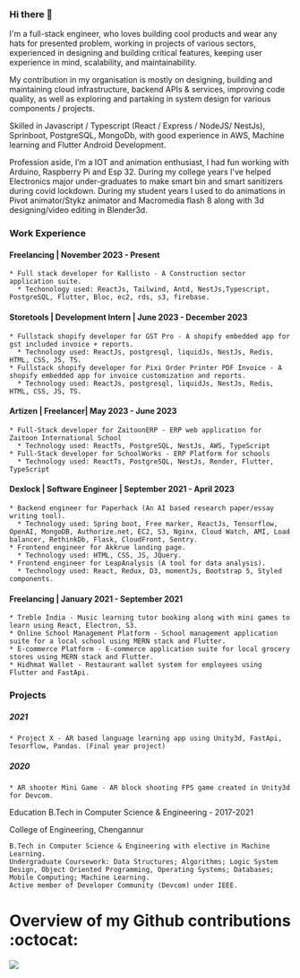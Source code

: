 ### Hi there 👋
I'm a full-stack engineer, who loves building cool products and wear any hats for presented problem, working in projects of various sectors, experienced in designing and building critical features, keeping user experience in mind, scalability, and maintainability.

My contribution in my organisation is mostly on designing, building and maintaining cloud infrastructure, backend APIs & services, improving code quality, as well as exploring and partaking in system design for various components / projects.

Skilled in Javascript / Typescript (React / Express / NodeJS/ NestJs), Sprinboot, PostgreSQL, MongoDb, with good experience in AWS, Machine learning and Flutter Android Development.

Profession aside, I’m a IOT and animation enthusiast, I had fun working with Arduino, Raspberry Pi and Esp 32. During my college years I've helped Electronics major under-graduates to make smart bin and smart sanitizers during covid lockdown. During my student years I used to do animations in Pivot animator/Stykz animator and Macromedia flash 8 along with 3d designing/video editing in Blender3d.

### Work Experience ###
#### Freelancing | November 2023 - Present ####
    * Full stack developer for Kallisto - A Construction sector application suite.
      * Techonology used: ReactJs, Tailwind, Antd, NestJs,Typescript, PostgreSQL, Flutter, Bloc, ec2, rds, s3, firebase.
#### Storetools | Development Intern | June 2023 - December 2023 ####
    * Fullstack shopify developer for GST Pro - A shopify embedded app for gst included invoice + reports.
      * Technology used: ReactJs, postgresql, liquidJs, NestJs, Redis, HTML, CSS, JS, TS.
    * Fullstack shopify developer for Pixi Order Printer PDF Invoice - A shopify embedded app for invoice customization and reports.
      * Technology used: ReactJs, postgresql, liquidJs, NestJs, Redis, HTML, CSS, JS, TS.
      
#### Artizen | Freelancer| May 2023 - June 2023 ####
    * Full-Stack developer for ZaitoonERP - ERP web application for Zaitoon International School
      * Technology used: ReactTs, PostgreSQL, NestJs, AWS, TypeScript
    * Full-Stack developer for SchoolWorks - ERP Platform for schools
      * Technology used: ReactTs, PostgreSQL, NestJs, Render, Flutter, TypeScript
      
#### Dexlock | Software Engineer | September 2021 - April 2023 ####
    * Backend engineer for Paperhack (An AI based research paper/essay writing tool).
      * Technology used: Spring boot, Free marker, ReactJs, Tensorflow, OpenAI, MongoDB, Authorize.net, EC2, S3, Nginx, Cloud Watch, AMI, Load balancer, RethinkDb, Flask, CloudFront, Sentry.
    * Frontend engineer for Akkrue landing page.
      * Technology used: HTML, CSS, JS, JQuery.
    * Frontend engineer for LeapAnalysis (A tool for data analysis).
      * Technology used: React, Redux, D3, momentJs, Bootstrap 5, Styled components.

#### Freelancing | January 2021 - September 2021 ####
    * Treble India - Music learning tutor booking along with mini games to learn using React, Electron, S3.
    * Online School Management Platform - School management application suite for a local school using MERN stack and Flutter.
    * E-commerce Platform - E-commerce application suite for local grocery stores using MERN stack and Flutter.
    * Hidhmat Wallet - Restaurant wallet system for employees using Flutter and FastApi.

### Projects ###
##### 2021 #####
    * Project X - AR based language learning app using Unity3d, FastApi, Tesorflow, Pandas. (Final year project)

##### 2020 #####
    * AR shooter Mini Game - AR block shooting FPS game created in Unity3d for Devcom.

Education
B.Tech in Computer Science & Engineering - 2017-2021

College of Engineering, Chengannur

    B.Tech in Computer Science & Engineering with elective in Machine Learning.
    Undergraduate Coursework: Data Structures; Algorithms; Logic System Design, Object Oriented Programming, Operating Systems; Databases; Mobile Computing; Machine Learning.
    Active member of Developer Community (Devcom) under IEEE.

 # Overview of my Github contributions :octocat:
![](https://github-readme-stats.vercel.app/api?username=kazihar&count_private=true&theme=dark&show_icons=true)
